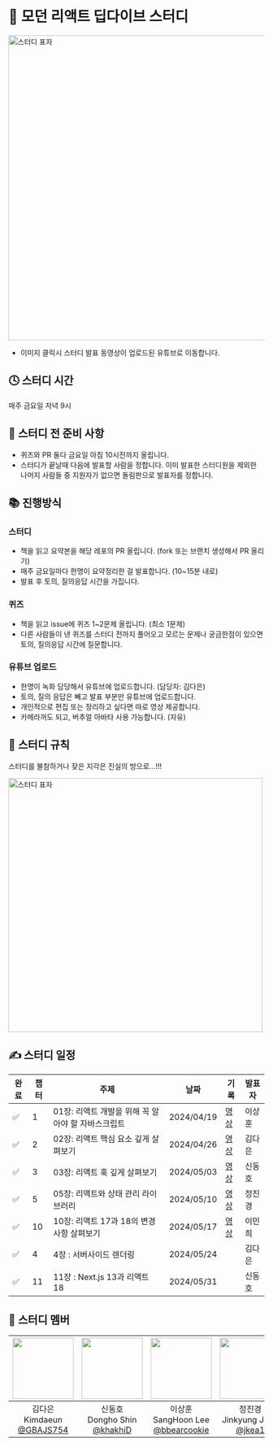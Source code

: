 # 🧡 모던 리액트 딥다이브 스터디
<a href="https://www.youtube.com/channel/UCD8fqICz1Q2Jo7kOS6IHd8g">
<img src="https://github.com/KJ-StudyWithMe/modern-react-deep-dive/assets/104294861/664879a5-9c2f-47ba-9f5f-cac72ea8628f" width="600px" alt="스터디 표자" />
</a>

- 이미지 클릭시 스터디 발표 동영상이 업로드된 유튜브로 이동합니다.

## 🕓 스터디 시간

매주 금요일 저녁 9시

## 🛒 스터디 전 준비 사항

- 퀴즈와 PR 둘다 금요일 아침 10시전까지 올립니다.
- 스터디가 끝날때 다음에 발표할 사람을 정합니다. 이미 발표한 스터디원을 제외한 나머지 사람들 중 지원자가 없으면 돌림판으로 발표자를 정합니다.

## 📚 진행방식

### 스터디

- 책을 읽고 요약본을 해당 레포의 PR 올립니다. (fork 또는 브랜치 생성해서 PR 올리기)
- 매주 금요일마다 한명이 요약정리한 걸 발표합니다. (10~15분 내로)
- 발표 후 토의, 질의응답 시간을 가집니다.

### 퀴즈

- 책을 읽고 issue에 퀴즈 1~2문제 올립니다. (최소 1문제)
- 다른 사람들이 낸 퀴즈를 스터디 전까지 풀어오고 모르는 문제나 궁금한점이 있으면 토의, 질의응답 시간에 질문합니다.

### 유튜브 업로드

- 한명이 녹화 담당해서 유튜브에 업로드합니다. (담당자: 김다은)
- 토의, 질의 응답은 빼고 발표 부분만 유튜브에 업로드합니다.
- 개인적으로 편집 또는 정리하고 싶다면 따로 영상 제공합니다.
- 카메라꺼도 되고, 버추얼 아바타 사용 가능합니다. (자유)

## 🧾 스터디 규칙

스터디를 불참하거나 잦은 지각은 진실의 방으로...!!!

<img src="https://github.com/KJ-StudyWithMe/modern-react-deep-dive/assets/104294861/49d39998-0199-46e8-94c4-cca4e9fdbd82" width="500px" alt="스터디 표자" />

## ✍️ 스터디 일정

| 완료 | 챕터 | 주제                                               | 날짜       | 기록 | 발표자 | 
| ---- | ---- | -------------------------------------------------- | ---------- | -----|-----|
| ✅   | 1    | 01장: 리액트 개발을 위해 꼭 알아야 할 자바스크립트 | 2024/04/19 | [영상](https://youtu.be/2vk-en1nXH4?si=guqHWCDAFehEh0aU) | 이상훈 |
| ✅ | 2    | 02장: 리액트 핵심 요소 깊게 살펴보기               | 2024/04/26 | [영상](https://youtu.be/7RQ0JT5F30k?si=ZFDpx17457QEPMkc) |김다은 |
| ✅   | 3    | 03장: 리액트 훅 깊게 살펴보기                      | 2024/05/03 | [영상](https://www.youtube.com/watch?v=XWK4Dp5YSSs) |신동호 |
| ✅    | 5    | 05장: 리액트와 상태 관리 라이브러리                | 2024/05/10 |[영상](https://www.youtube.com/watch?v=ga1ZR0EafWc&t=305s)  | 정진경 |
| ✅  | 10   | 10장: 리액트 17과 18의 변경 사항 살펴보기          | 2024/05/17 | [영상](https://www.youtube.com/watch?v=e2tx7KldXmI) | 이민희 |
| ✅  | 4   | 4장 : 서버사이드 렌더링  | 2024/05/24 | |김다은|
| ✅  | 11   | 11장 : Next.js 13과 리액트 18   | 2024/05/31 | |신동호 |

## 👶 스터디 멤버

| <img src="https://avatars.githubusercontent.com/u/104294861?v=4,GBAJS754,Kimdaeun,https://github.com/GBAJS754" width="120" height="120"/> | <img src="https://avatars.githubusercontent.com/u/74141521?v=4,khakhiD,Dongho Shin,https://github.com/khakhiD" width="120" height="120"/> | <img src="https://avatars.githubusercontent.com/u/50488780?v=4,bbearcookie,SangHoon Lee,https://github.com/bbearcookie" width="120" height="120"/> | <img src="https://avatars.githubusercontent.com/u/99384699?v=4,jkea1,,https://github.com/jkea1" width="120" height="120"/> | <img src="https://avatars.githubusercontent.com/u/91667853?v=4,leeminhee119,Minhee Lee,https://github.com/leeminhee119" width="120" height="120"/> |
| :---------------------------------------------------------------------------------------------------------------------------------------: | :---------------------------------------------------------------------------------------------------------------------------------------: | :------------------------------------------------------------------------------------------------------------------------------------------------: | :------------------------------------------------------------------------------------------------------------------------: | :------------------------------------------------------------------------------------------------------------------------------------------------: |
|                                       김다은<br/>Kimdaeun<br/>[@GBAJS754](https://github.com/GBAJS754)                                       |                                      신동호<br/>Dongho Shin<br/>[@khakhiD](https://github.com/khakhiD)                                       |                                      이상훈<br/>SangHoon Lee<br/>[@bbearcookie](https://github.com/bbearcookie)                                       |                                정진경<br/>Jinkyung Jung<br/>[@jkea1](https://github.com/jkea1)                                |                                      이민희<br/>Minhee Lee<br/>[@leeminhee119](https://github.com/leeminhee119)                                       |
